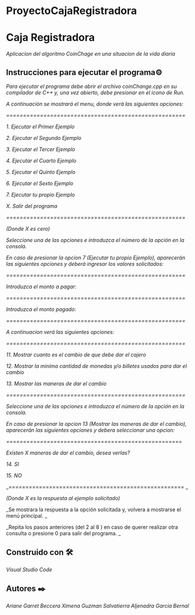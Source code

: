 # ProyectoCajaRegistradora
# Caja Registradora

_Aplicacion del algoritmo CoinChage en una situacion de la vida diaria_

## Instrucciones para ejecutar el programa⚙️

_Para ejecutar el programa debe abrir el archivo coinChange.cpp en su compilador de C++ y, una vez abierto, debe presionar en el icono de Run._  


_A continuación se mostrará el menu, donde verá las siguientes opciones:_  


_=====================================================_  

_1. Ejecutar el Primer Ejemplo_  

_2. Ejecutar el Segundo Ejemplo_  

_3. Ejecutar el Tercer Ejemplo_  

_4. Ejecutar el Cuarto Ejemplo_  

_5. Ejecutar el Quinto Ejemplo_  

_6. Ejecutar el Sexto Ejemplo_  

_7. Ejecutar tu propio Ejemplo_  

_X. Salir del programa_  

_=====================================================_  

_(Donde X es cero)_  


_Seleccione una de las opciones e introduzca el número de la opción en la consola._  


_En caso de presionar la opcion 7 (Ejecutar tu propio Ejemplo), aparecerán las siguientes opciones y deberá ingresar los valores solicitados:_  

_=====================================================_  

_Introduzca el monto a pagar:_  

_=====================================================_  

_Introduzca el monto pagado:_  

_=====================================================_  


_A continuacion verá las siguientes opciones:_  

_=====================================================_  

_11. Mostrar cuanto es el cambio de que debe dar el cajero_  

_12. Mostrar la minima cantidad de monedas y/o billetes usados para dar el cambio_  

_13. Mostrar las maneras de dar el cambio_  

_=====================================================_  


_Seleccione una de las opciones e introduzca el número de la opción en la consola._  


_En caso de presionar la opcion 13 (Mostrar las maneras de dar el cambio), aparecerán las siguientes opciones y debera seleccionar una opcion:_  

_====================================================_  

_Existen X maneras de dar el cambio, desea verlas?_  

_14. SI_  

_15. NO_  

_==================================================== _  

_(Donde X es la respuesta al ejemplo solicitado)_  


_Se mostrara la respuesta a la opción solicitada y, volvera a mostrarse el menú principal. _  


_Repita los pasos anteriores (del 2 al 8 ) en caso de querer realizar otra consulta o presione 0 para salir del programa. _  


## Construido con 🛠️

_Visual Studio Code_  


## Autores ✒️  


_Ariane Garret Beccera_
_Ximena Guzman Salvatierra_
_Aljenadra Garcia Bernal_


